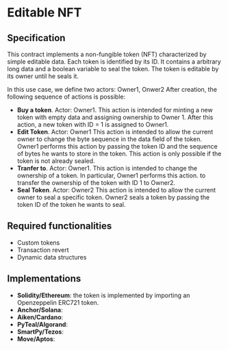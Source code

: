 # Editable NFT

## Specification
This contract implements a non-fungible token (NFT) characterized by simple editable data.
Each token is identified by its ID. It contains a arbitrary long data and a boolean variable to seal the token.
The token is editable by its owner until he seals it.

In this use case, we define two actors: Owner1, Onwer2
After creation, the following sequence of actions is possible:
- **Buy a token**. Actor: Owner1.
This action is intended for minting a new token with empty data and assigning ownership to Owner 1.
After this action, a new token with ID = 1 is assigned to Owner1.
- **Edit Token**. Actor: Owner1
This action is intended to allow the current owner to change the byte sequence in the data field of the token.
Owner1 performs this action by passing the token ID and the sequence of bytes he wants to store in the token.
This action is only possible if the token is not already sealed.
- **Tranfer to**. Actor: Owner1.
This action is intended to change the ownership of a token. In particular, Owner1 performs this action.
to transfer the ownership of the token with ID 1 to Owner2.
- **Seal Token**. Actor: Owner2
This action is intended to allow the current owner to seal a specific token.
Owner2 seals a token by passing the token ID of the token he wants to seal.

## Required functionalities
- Custom tokens
- Transaction revert
- Dynamic data structures

## Implementations

- **Solidity/Ethereum**: the token is implemented by importing an Openzeppelin ERC721 token.
- **Anchor/Solana**: 
- **Aiken/Cardano**:
- **PyTeal/Algorand**:
- **SmartPy/Tezos**:
- **Move/Aptos**:
